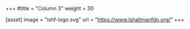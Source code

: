 +++
#title = "Column 3"
weight = 30

[asset]
  image = "lshf-logo.svg"
  url = "https://www.lshallmanfdn.org/"
+++

